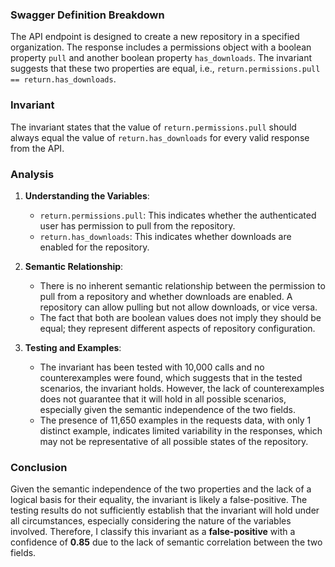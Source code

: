 ### Swagger Definition Breakdown
The API endpoint is designed to create a new repository in a specified organization. The response includes a permissions object with a boolean property `pull` and another boolean property `has_downloads`. The invariant suggests that these two properties are equal, i.e., `return.permissions.pull == return.has_downloads`.

### Invariant
The invariant states that the value of `return.permissions.pull` should always equal the value of `return.has_downloads` for every valid response from the API.

### Analysis
1. **Understanding the Variables**: 
   - `return.permissions.pull`: This indicates whether the authenticated user has permission to pull from the repository.
   - `return.has_downloads`: This indicates whether downloads are enabled for the repository.

2. **Semantic Relationship**: 
   - There is no inherent semantic relationship between the permission to pull from a repository and whether downloads are enabled. A repository can allow pulling but not allow downloads, or vice versa. 
   - The fact that both are boolean values does not imply they should be equal; they represent different aspects of repository configuration.

3. **Testing and Examples**: 
   - The invariant has been tested with 10,000 calls and no counterexamples were found, which suggests that in the tested scenarios, the invariant holds. However, the lack of counterexamples does not guarantee that it will hold in all possible scenarios, especially given the semantic independence of the two fields.
   - The presence of 11,650 examples in the requests data, with only 1 distinct example, indicates limited variability in the responses, which may not be representative of all possible states of the repository.

### Conclusion
Given the semantic independence of the two properties and the lack of a logical basis for their equality, the invariant is likely a false-positive. The testing results do not sufficiently establish that the invariant will hold under all circumstances, especially considering the nature of the variables involved. Therefore, I classify this invariant as a **false-positive** with a confidence of **0.85** due to the lack of semantic correlation between the two fields.
